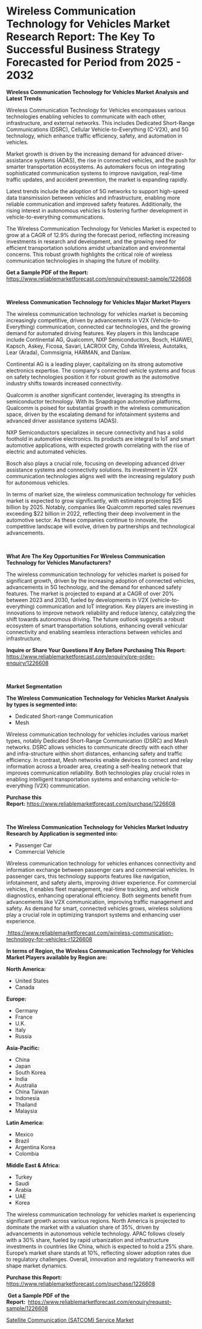 <p><h1>Wireless Communication Technology for Vehicles Market Research Report: The Key To Successful Business Strategy Forecasted for Period from 2025 - 2032</h1></p><p><strong>Wireless Communication Technology for Vehicles Market Analysis and Latest Trends</strong></p>
<p><p>Wireless Communication Technology for Vehicles encompasses various technologies enabling vehicles to communicate with each other, infrastructure, and external networks. This includes Dedicated Short-Range Communications (DSRC), Cellular Vehicle-to-Everything (C-V2X), and 5G technology, which enhance traffic efficiency, safety, and automation in vehicles. </p><p>Market growth is driven by the increasing demand for advanced driver-assistance systems (ADAS), the rise in connected vehicles, and the push for smarter transportation ecosystems. As automakers focus on integrating sophisticated communication systems to improve navigation, real-time traffic updates, and accident prevention, the market is expanding rapidly. </p><p>Latest trends include the adoption of 5G networks to support high-speed data transmission between vehicles and infrastructure, enabling more reliable communication and improved safety features. Additionally, the rising interest in autonomous vehicles is fostering further development in vehicle-to-everything communications. </p><p>The Wireless Communication Technology for Vehicles Market is expected to grow at a CAGR of 12.9% during the forecast period, reflecting increasing investments in research and development, and the growing need for efficient transportation solutions amidst urbanization and environmental concerns. This robust growth highlights the critical role of wireless communication technologies in shaping the future of mobility.</p></p>
<p><strong>Get a Sample PDF of the Report:&nbsp;</strong> <a href="https://www.reliablemarketforecast.com/enquiry/request-sample/1226608?utm_campaign=3223&utm_medium=2&utm_source=Github&utm_content=ia&utm_term=08042025&utm_id=wireless-communication-technology-for-vehicles">https://www.reliablemarketforecast.com/enquiry/request-sample/1226608</a></p>
<p>&nbsp;</p>
<p><strong>Wireless Communication Technology for Vehicles Major Market Players</strong></p>
<p><p>The wireless communication technology for vehicles market is becoming increasingly competitive, driven by advancements in V2X (Vehicle-to-Everything) communication, connected car technologies, and the growing demand for automated driving features. Key players in this landscape include Continental AG, Qualcomm, NXP Semiconductors, Bosch, HUAWEI, Kapsch, Askey, Ficosa, Savari, LACROIX City, Cohda Wireless, Autotalks, Lear (Arada), Commsignia, HARMAN, and Danlaw.</p><p>Continental AG is a leading player, capitalizing on its strong automotive electronics expertise. The company's connected vehicle systems and focus on safety technologies position it for robust growth as the automotive industry shifts towards increased connectivity.</p><p>Qualcomm is another significant contender, leveraging its strengths in semiconductor technology. With its Snapdragon automotive platforms, Qualcomm is poised for substantial growth in the wireless communication space, driven by the escalating demand for infotainment systems and advanced driver assistance systems (ADAS).</p><p>NXP Semiconductors specializes in secure connectivity and has a solid foothold in automotive electronics. Its products are integral to IoT and smart automotive applications, with expected growth correlating with the rise of electric and automated vehicles.</p><p>Bosch also plays a crucial role, focusing on developing advanced driver assistance systems and connectivity solutions. Its investment in V2X communication technologies aligns well with the increasing regulatory push for autonomous vehicles.</p><p>In terms of market size, the wireless communication technology for vehicles market is expected to grow significantly, with estimates projecting $25 billion by 2025. Notably, companies like Qualcomm reported sales revenues exceeding $22 billion in 2022, reflecting their deep involvement in the automotive sector. As these companies continue to innovate, the competitive landscape will evolve, driven by partnerships and technological advancements.</p></p>
<p>&nbsp;</p>
<p><strong>What Are The Key Opportunities For Wireless Communication Technology for Vehicles Manufacturers?</strong></p>
<p><p>The wireless communication technology for vehicles market is poised for significant growth, driven by the increasing adoption of connected vehicles, advancements in 5G technology, and the demand for enhanced safety features. The market is projected to expand at a CAGR of over 20% between 2023 and 2030, fueled by developments in V2X (vehicle-to-everything) communication and IoT integration. Key players are investing in innovations to improve network reliability and reduce latency, catalyzing the shift towards autonomous driving. The future outlook suggests a robust ecosystem of smart transportation solutions, enhancing overall vehicular connectivity and enabling seamless interactions between vehicles and infrastructure.</p></p>
<p><strong>Inquire or Share Your Questions If Any Before Purchasing This Report:</strong> <a href="https://www.reliablemarketforecast.com/enquiry/pre-order-enquiry/1226608?utm_campaign=3223&utm_medium=2&utm_source=Github&utm_content=ia&utm_term=08042025&utm_id=wireless-communication-technology-for-vehicles">https://www.reliablemarketforecast.com/enquiry/pre-order-enquiry/1226608</a></p>
<p>&nbsp;</p>
<p><strong>Market Segmentation</strong></p>
<p><strong>The Wireless Communication Technology for Vehicles Market Analysis by types is segmented into:</strong></p>
<p><ul><li>Dedicated Short-range Communication</li><li>Mesh</li></ul></p>
<p><p>Wireless communication technology for vehicles includes various market types, notably Dedicated Short-Range Communication (DSRC) and Mesh networks. DSRC allows vehicles to communicate directly with each other and infra-structure within short distances, enhancing safety and traffic efficiency. In contrast, Mesh networks enable devices to connect and relay information across a broader area, creating a self-healing network that improves communication reliability. Both technologies play crucial roles in enabling intelligent transportation systems and enhancing vehicle-to-everything (V2X) communication.</p></p>
<p><strong>Purchase this Report:&nbsp;</strong><a href="https://www.reliablemarketforecast.com/purchase/1226608?utm_campaign=3223&utm_medium=2&utm_source=Github&utm_content=ia&utm_term=08042025&utm_id=wireless-communication-technology-for-vehicles">https://www.reliablemarketforecast.com/purchase/1226608</a></p>
<p>&nbsp;</p>
<p><strong>The Wireless Communication Technology for Vehicles Market Industry Research by Application is segmented into:</strong></p>
<p><ul><li>Passenger Car</li><li>Commercial Vehicle</li></ul></p>
<p><p>Wireless communication technology for vehicles enhances connectivity and information exchange between passenger cars and commercial vehicles. In passenger cars, this technology supports features like navigation, infotainment, and safety alerts, improving driver experience. For commercial vehicles, it enables fleet management, real-time tracking, and vehicle diagnostics, enhancing operational efficiency. Both segments benefit from advancements like V2X communication, improving traffic management and safety. As demand for smart, connected vehicles grows, wireless solutions play a crucial role in optimizing transport systems and enhancing user experience.</p></p>
<p><a href="https://www.reliablemarketforecast.com/wireless-communication-technology-for-vehicles-r1226608?utm_campaign=3223&utm_medium=2&utm_source=Github&utm_content=ia&utm_term=08042025&utm_id=wireless-communication-technology-for-vehicles">&nbsp;https://www.reliablemarketforecast.com/wireless-communication-technology-for-vehicles-r1226608</a></p>
<p><strong>In terms of Region, the Wireless Communication Technology for Vehicles Market Players available by Region are:</strong></p>
<p>
    <p> <strong> North America: </strong>
        <ul>
            <li>United States</li>
            <li>Canada</li>
        </ul>
        </p> 
    <p> <strong> Europe: </strong>
        <ul>
            <li>Germany</li>
            <li>France</li>
            <li>U.K.</li>
            <li>Italy</li>
            <li>Russia</li>
        </ul>
        </p> 
    <p> <strong> Asia-Pacific: </strong>
        <ul>
            <li>China</li>
            <li>Japan</li>
            <li>South Korea</li>
            <li>India</li>
            <li>Australia</li>
            <li>China Taiwan</li>
            <li>Indonesia</li>
            <li>Thailand</li>
            <li>Malaysia</li>
        </ul>
        </p> 
    <p> <strong> Latin America: </strong>
        <ul>
            <li>Mexico</li>
            <li>Brazil</li>
            <li>Argentina Korea</li>
            <li>Colombia</li>
        </ul>
        </p> 
    <p> <strong> Middle East & Africa: </strong>
        <ul>
            <li>Turkey</li>
            <li>Saudi</li>
            <li>Arabia</li>
            <li>UAE</li>
            <li>Korea</li>
        </ul>
    </p>
    </p>
<p><p>The wireless communication technology for vehicles market is experiencing significant growth across various regions. North America is projected to dominate the market with a valuation share of 35%, driven by advancements in autonomous vehicle technology. APAC follows closely with a 30% share, fueled by rapid urbanization and infrastructure investments in countries like China, which is expected to hold a 25% share. Europe’s market share stands at 10%, reflecting slower adoption rates due to regulatory challenges. Overall, innovation and regulatory frameworks will shape market dynamics.</p></p>
<p><strong>Purchase this Report: </strong><a href="https://www.reliablemarketforecast.com/purchase/1226608?utm_campaign=3223&utm_medium=2&utm_source=Github&utm_content=ia&utm_term=08042025&utm_id=wireless-communication-technology-for-vehicles">https://www.reliablemarketforecast.com/purchase/1226608</a></p>
<p>&nbsp;<strong>Get a Sample PDF of the Report:&nbsp;&nbsp;</strong><a href="https://www.reliablemarketforecast.com/enquiry/request-sample/1226608?utm_campaign=3223&utm_medium=2&utm_source=Github&utm_content=ia&utm_term=08042025&utm_id=wireless-communication-technology-for-vehicles">https://www.reliablemarketforecast.com/enquiry/request-sample/1226608</a></p>
<p><strong></strong></p>
<p><p><a href="https://github.com/stickkinkel/Market-Research-Report-List-1/blob/main/satellite-communication-satcom-service-market.md?utm_campaign=3223&utm_medium=2&utm_source=Github&utm_content=ia&utm_term=08042025&utm_id=wireless-communication-technology-for-vehicles">Satellite Communication (SATCOM) Service Market</a></p></p>